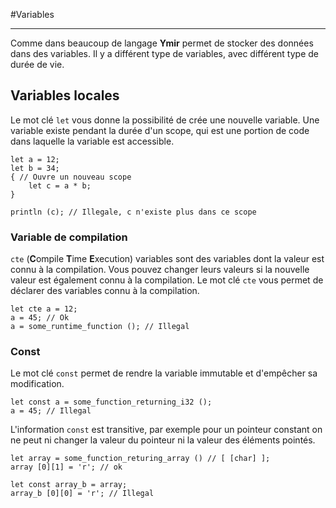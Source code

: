 #Variables
<hr>

Comme dans beaucoup de langage **Ymir** permet de stocker des données dans des variables.
Il y a différent type de variables, avec différent type de durée de vie.

## Variables locales

Le mot clé `let` vous donne la possibilité de crée une nouvelle
variable.  Une variable existe pendant la durée d'un scope, qui est
une portion de code dans laquelle la variable est accessible.


```ymir
let a = 12;
let b = 34;
{ // Ouvre un nouveau scope
	let c = a * b;
} 

println (c); // Illegale, c n'existe plus dans ce scope
```

### Variable de compilation

`cte` (**C**ompile **T**ime **E**xecution) variables sont des
variables dont la valeur est connu à la compilation. Vous pouvez
changer leurs valeurs si la nouvelle valeur est également connu à la
compilation. Le mot clé `cte` vous permet de déclarer des variables
connu à la compilation.

```ymir
let cte a = 12;
a = 45; // Ok
a = some_runtime_function (); // Illegal
```

### Const

Le mot clé `const` permet de rendre la variable immutable et
d'empêcher sa modification.

```ymir
let const a = some_function_returning_i32 ();
a = 45; // Illegal
```

L'information `const` est transitive, par exemple pour un pointeur
constant on ne peut ni changer la valeur du pointeur ni la valeur des
éléments pointés.

```ymir
let array = some_function_returing_array () // [ [char] ];
array [0][1] = 'r'; // ok

let const array_b = array;
array_b [0][0] = 'r'; // Illegal
```
